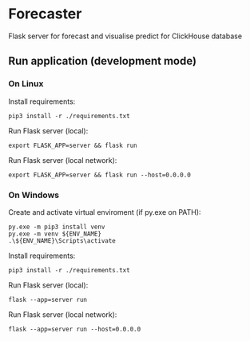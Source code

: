 # Forecaster
Flask server for forecast and visualise predict for ClickHouse database
## Run application (development mode)
### On Linux
Install requirements:
````
pip3 install -r ./requirements.txt
````

Run Flask server (local):
````
export FLASK_APP=server && flask run
````

Run Flask server (local network):
````
export FLASK_APP=server && flask run --host=0.0.0.0
````
### On Windows
Create and activate virtual enviroment (if py.exe on PATH):

````
py.exe -m pip3 install venv
py.exe -m venv ${ENV_NAME}
.\${ENV_NAME}\Scripts\activate
````
Install requirements:
````
pip3 install -r ./requirements.txt
````
Run Flask server (local):
````
flask --app=server run
````
Run Flask server (local network):
````
flask --app=server run --host=0.0.0.0
````
